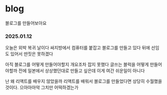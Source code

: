 # blog
블로그를 만들어보아요

### 2025.01.12
오늘은 외박 복귀 날이다
싸지방에서 컴퓨터를 붙잡고 블로그를 만들고 있다
뒤에 선임도 있어서 딴짓은 못하겠다

아직 블로그를 어떻게 만들어야할지 개요조차 잡지 못했다
글쓰는 블럭을 어떻게 만들어야할까
전에 일본에서 상상했던대로 만들고 싶은데 이게 여간 쉬운일이 아니다

난 왜 리액트를 배우지 않았을까
리액트를 배워서 블로그를 만들었다면 상당히 수월했을 것이다.
으아아아악
그치만 어떡하겠는가
